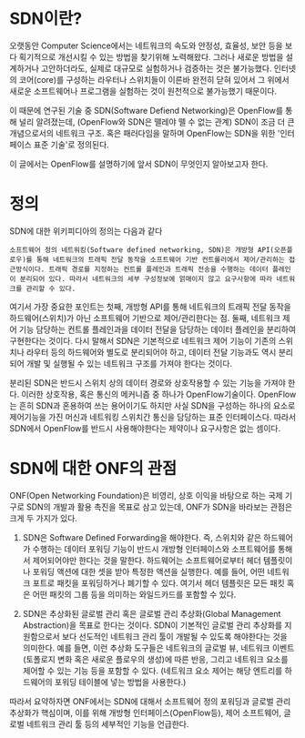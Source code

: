 # SDN이란?

오랫동안 Computer Science에서는 네트워크의 속도와 안정성, 효율성, 보안 등을 보다 획기적으로 개선시킬 수 있는 방법을 찾기위해 노력해왔다. 그러나 새로운 방법을 설계하거나 고안하더라도, 실제로 대규모로 실험하거나 검증하는 것은 불가능했다. 인터넷의 코어(core)를 구성하는 라우터나 스위치들이 이른바 완전히 닫혀 있어서 그 위에서 새로운 소프트웨어나 프로그램을 실험하는 것이 원천적으로 불가능했기 때문이다.

이 때문에 연구된 기술 중 SDN(Software Defiend Networking)은 OpenFlow를 통해 널리 알려졌는데, (OpenFlow와 SDN은 뗄레야 뗄 수 없는 관계) SDN이 조금 더 큰 개념으로서의 네트워크 구조. 혹은 패러다임을 말하며 OpenFlow는 SDN을 위한 '인터페이스 표준 기술'로 정의된다.

이 글에서는 OpenFlow를 설명하기에 앞서 SDN이 무엇인지 알아보고자 한다.

# 정의

SDN에 대한 위키피디아의 정의는 다음과 같다

```
소프트웨어 정의 네트워킹(Software defined networking, SDN)은 개방형 API(오픈플로우)를 통해 네트워크의 트래픽 전달 동작을 소프트웨어 기반 컨트롤러에서 제어/관리하는 접근방식이다. 트래픽 경로를 지정하는 컨트롤 플레인과 트래픽 전송을 수행하는 데이터 플레인이 분리되어 있다. 따라서 네트워크의 세부 구성정보에 얽매이지 않고 요구사항에 따라 네트워크를 관리할 수 있다.
```

여기서 가장 중요한 포인트는 첫째, 개방형 API를 통해 네트워크의 트래픽 전달 동작을 하드웨어(스위치)가 아닌 소프트웨어 기반으로 제어/관리한다는 점. 둘째, 네트워크 제어 기능 담당하는 컨트롤 플레인과을 데이터 전달을 담당하는 데이터 플레인을 분리하여 구현한다는 것이다. 다시 말해서 SDN은 기본적으로 네트워크 제어 기능이 기존의 스위치나 라우터 등의 하드웨어와 별도로 분리되어야 하고, 데이터 전달 기능과도 역시 분리되어 개발 및 실행될 수 있는 네트워크 구조를 가져야 한다는 것이다.

분리된 SDN은 반드시 스위치 상의 데이터 경로와 상호작용할 수 있는 기능을 가져야 한다. 이러한 상호작용, 혹은 통신의 메커니즘 중 하나가 OpenFlow기술이다. OpenFlow는 흔히 SDN과 혼용하여 쓰는 용어이기도 하지만 사실 SDN을 구성하는 하나의 요소로 제어기능을 가진 머신과 네트워킹 스위치간 통신을 담당하는 표준 인터페이스다. 따라서 SDN에서 OpenFlow를 반드시 사용해야한다는 제약이나 요구사항은 없는 셈이다.

# SDN에 대한 ONF의 관점

ONF(Open Networking Foundation)은 비영리, 상호 이익을 바탕으로 하는 국제 기구로 SDN의 개발과 활용 촉진을 목표로 삼고 있는데, ONF가 SDN을 바라보는 관점은 크게 두 가지가 있다.

1. SDN은 Software Defined Forwarding을 해야한다. 즉, 스위치와 같은 하드웨어가 수행하는 데이터 포워딩 기능이 반드시 개방형 인터페이스와 소프트웨어를 통해서 제어되어야만 한다는 것을 말한다. 하드웨어는 소프트웨어로부터 헤더 템플릿이나 포워딩 액션에 대한 셋을 받아 특정한 액션을 실행한다. 예를 들어, 어떤 네트워크 포트로 패킷을 포워딩하거나 폐기할 수 있다. 여기서 헤더 템플릿은 모든 패킷 혹은 어떤 패킷의 그룹 등을 의미하는 와일드카드를 포함할 수 있다. 

2. SDN은 추상화된 글로벌 관리 혹은 글로벌 관리 추상화(Global Management Abstraction)을 목표로 한다는 것이다. SDN이 기본적인 글로벌 관리 추상화를 지원함으로서 보다 선도적인 네트워크 관리 툴이 개발될 수 있도록 해야한다는 것을 의미한다. 예를 들면, 이런 추상화 도구들은 네트워크의 글로벌 뷰, 네트워크 이벤트(토폴로지 변화 혹은 새로운 플로우의 생성)에 따른 반응, 그리고 네트워크 요소를 제어할 수 있는 기능 등을 포함할 수 있다. (네트워크 요소 제어는 해당 엔트리를 하드웨어의 포워딩 테이블에 넣는 방법을 사용한다.)

따라서 요약하자면 ONF에서는 SDN에 대해서 소프트웨어 정의 포워딩과 글로벌 관리 추상화가 핵심이며, 이를 위해 개방형 인터페이스(OpenFlow등), 제어 소프트웨어, 글로벌 네트워크 관리 툴 등의 세부적인 기능을 언급한다.

